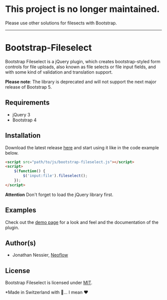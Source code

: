 # This project is no longer maintained.
Please use other solutions for filesects with Bootstrap.

------------------------------------------------------------

# Bootstrap-Fileselect
Bootstrap Fileselect is a jQuery plugin, which creates bootstrap-styled form 
controls for file uploads, also known as file selects or file input fields, and 
with some kind of validation and translation support. 

**Please note**: The library is deprecated and will not support the next major release of Bootstrap 5.

## Requirements
* jQuery 3
* Bootstrap 4

## Installation
Download the latest release [here](https://github.com/Neoflow/Bootstrap-Fileselect/releases) and start using it like in the code example below.
```html
<script src="path/to/js/bootstrap-fileselect.js"></script>
<script>
    $(function() {
        $('input:file').fileselect();
    });
</script>
```

**Attention** Don't forget to load the jQuery library first.

## Examples
Check out the [demo page](https://rawgit.com/Neoflow/Bootstrap-Fileselect/master/demo/index.html)
for a look and feel and  the documentation of the plugin.

## Author(s)

* Jonathan Nessier, [Neoflow](https://www.neoflow.ch)

## License
Bootstrap Fileselect is licensed under [MIT](https://github.com/Neoflow/Bootstrap-Fileselect/blob/master/LICENSE).

*Made in Switzerland with :cheese:... I mean :heart:
